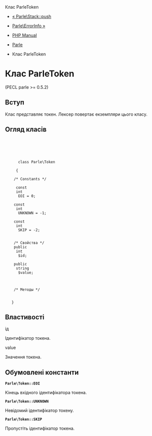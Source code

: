 Клас ParleToken

-   [« Parle\\Stack::push](parle-stack.push.html)
    
-   [Parle\\ErrorInfo »](class.parle-errorinfo.html)
    
-   [PHP Manual](index.html)
    
-   [Parle](book.parle.html)
    
-   Клас ParleToken
    

# Клас ParleToken

(PECL parle >= 0.5.2)

## Вступ

Клас представляє токен. Лексер повертає екземпляри цього класу.

## Огляд класів

```synopsis



    
     
      class Parle\Token
     
     {

    /* Constants */
    
     const
     int
      EOI = 0;

    const
     int
      UNKNOWN = -1;

    const
     int
      SKIP = -2;


    /* Свойства */
    public
     int
      $id;

    public
     string
      $value;



    /* Методы */
    
    
   }
```

## Властивості

ід

Ідентифікатор токена.

value

Значення токена.

## Обумовлені константи

**`Parle\Token::EOI`**

Кінець вхідного ідентифікатора токена.

**`Parle\Token::UNKNOWN`**

Невідомий ідентифікатор токену.

**`Parle\Token::SKIP`**

Пропустіть ідентифікатор токена.